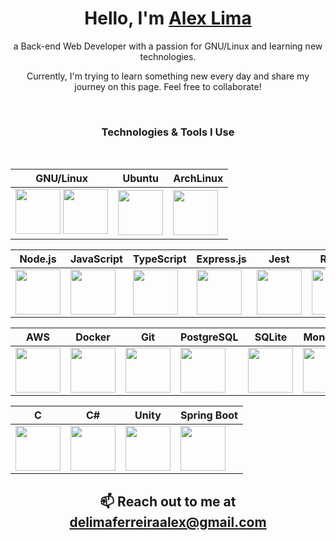<h1 align="center">Hello, I'm <a href="https://github.com/luminahi">Alex Lima</a></h1>
<p align="center">a Back-end Web Developer with a passion for GNU/Linux and learning new technologies.</p>
<p align="center">Currently, I'm trying to learn something new every day and share my journey on this page. Feel free to collaborate!</p>

<br/>

<h3 align="center">Technologies & Tools I Use</h3>

<br/>

<div align="center">

| GNU/Linux | Ubuntu | ArchLinux |
| -------------- | -------------- | -------------- |
| <div align="center"><img height="72" width="72" src="https://cdn.simpleicons.org/gnu/#A42E2B" />  <img height="72" width="72" src="https://cdn.simpleicons.org/linux/#FCC624" /></div> | <img height="72" width="72" src="https://cdn.simpleicons.org/ubuntu/#E95420" /> | <img height="72" width="72" src="https://cdn.simpleicons.org/archlinux/#1793D1"/> |

</div>

<div align="center">

| Node.js | JavaScript| TypeScript | Express.js | Jest | React |
| ------------- | -------------- | -------------- | -------------- | -------------- | -------------- |
| <img height="72" width="72" src="https://cdn.simpleicons.org/nodedotjs/#339933" /> | <img height="72" width="72" src="https://cdn.simpleicons.org/javascript/#F7DF1E" /> | <img height="72" width="72" src="https://cdn.simpleicons.org/typescript/#3178C6" /> | <img height="72" width="72" src="https://cdn.simpleicons.org/express/black/white" /> | <img height="72" width="72" src="https://cdn.simpleicons.org/jest/#C21325" /> | <img height="72" width="72" src="https://cdn.simpleicons.org/react/#61DAFB" />

</div>

<div align="center">

| AWS | Docker | Git | PostgreSQL | SQLite | MongoDB | Redis | RabbitMQ |
| ------------- | -------------- | -------------- | -------------- | -------------- | -------------- |  -------------- | -------------- |
| <img height="72" width="72" src="https://cdn.simpleicons.org/amazonwebservices/#232F3E" /> |<img height="72" width="72" src="https://cdn.simpleicons.org/docker/#2496ED" /> |<img height="72" width="72" src="https://cdn.simpleicons.org/git/#F05032" /> | <img height="72" width="72" src="https://cdn.simpleicons.org/postgresql/#4169E1" /> | <img height="72" width="72" src="https://cdn.simpleicons.org/sqlite/#003B57" /> | <img height="72" width="72" src="https://cdn.simpleicons.org/mongodb/#47A248" /> | <img height="72" width="72" src="https://cdn.simpleicons.org/redis/#DC382D" /> | <img height="72" width="72" src="https://cdn.simpleicons.org/rabbitmq/#FF6600" />

</div>

<div align="center">

| C | C# | Unity | Spring Boot |
| ------------- | -------------- | -------------- | -------------- |
| <img height="72" width="72" src="https://cdn.simpleicons.org/c/#A8B9CC" /> | <img height="72" width="72" src="https://cdn.simpleicons.org/csharp/#512BD4" /> | <img height="72" width="72" src="https://cdn.simpleicons.org/unity/black/white" /> | <img height="72" width="72" src="https://cdn.simpleicons.org/springboot/#6DB33F" /> | <img height="72" width="72" src="https://cdn.simpleicons.org/sqlite/#003B57" /> 

</div>
  
<footer>
  <h2 align="center">📫 Reach out to me at <a href=".">delimaferreiraalex@gmail.com</a></h2>
</footer>
